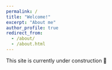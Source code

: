 ```yaml
---
permalink: /
title: "Welcome!"
excerpt: "About me"
author_profile: true
redirect_from: 
  - /about/
  - /about.html
---
```

This site is currently under construction :construction:

<!---I am a PhD candidate in political science at the [DYNAMICS Research Training Group](https://www.sowi.hu-berlin.de/en/dynamics), jointly organised by the [Hertie School of Governance](https://www.hertie-school.org/de/) and the Department of Social Sciences at Humboldt-Universität zu Berlin. 

My research interests lie at the intersection of political behavior, far-right parties, political violence, intergroup conflict and social norms. In my dissertation project, 

Methodologically, I specialize in quantitative approaches to the analysis of text corpora, strategies for causal identification and methods within the field of computational social science. -->

